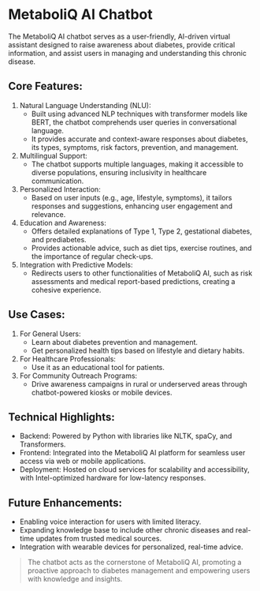 # MetaboliQ AI Chatbot
The MetaboliQ AI chatbot serves as a user-friendly, AI-driven virtual assistant designed to raise awareness about diabetes, provide critical information, and assist users in managing and understanding this chronic disease.  
  
## Core Features:  
1. Natural Language Understanding (NLU):  
   - Built using advanced NLP techniques with transformer models like BERT, the chatbot comprehends user queries in conversational language.  
   - It provides accurate and context-aware responses about diabetes, its types, symptoms, risk factors, prevention, and management.  
2. Multilingual Support:  
   - The chatbot supports multiple languages, making it accessible to diverse populations, ensuring inclusivity in healthcare communication.  
3. Personalized Interaction:  
   - Based on user inputs (e.g., age, lifestyle, symptoms), it tailors responses and suggestions, enhancing user engagement and relevance.  
4. Education and Awareness:  
   - Offers detailed explanations of Type 1, Type 2, gestational diabetes, and prediabetes.  
   - Provides actionable advice, such as diet tips, exercise routines, and the importance of regular check-ups.  
5. Integration with Predictive Models:  
   - Redirects users to other functionalities of MetaboliQ AI, such as risk assessments and medical report-based predictions, creating a cohesive experience.  

## Use Cases:  
1. For General Users:  
   - Learn about diabetes prevention and management.  
   - Get personalized health tips based on lifestyle and dietary habits.  
2. For Healthcare Professionals:  
   - Use it as an educational tool for patients.  
3. For Community Outreach Programs:  
   - Drive awareness campaigns in rural or underserved areas through chatbot-powered kiosks or mobile devices.  

## Technical Highlights:  
- Backend: Powered by Python with libraries like NLTK, spaCy, and Transformers.  
- Frontend: Integrated into the MetaboliQ AI platform for seamless user access via web or mobile applications.  
- Deployment: Hosted on cloud services for scalability and accessibility, with Intel-optimized hardware for low-latency responses.  

## Future Enhancements:  
- Enabling voice interaction for users with limited literacy.  
- Expanding knowledge base to include other chronic diseases and real-time updates from trusted medical sources.  
- Integration with wearable devices for personalized, real-time advice.  

> The chatbot acts as the cornerstone of MetaboliQ AI, promoting a proactive approach to diabetes management and empowering users with knowledge and insights.
